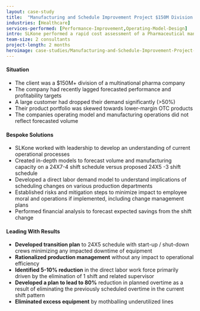 ```yaml
---
layout: case-study
title:  "Manufacturing and Schedule Improvement Project $150M Division of a Multinational Pharma Company"
industries: [Healthcare]
services-performed: [Performance-Improvement,Operating-Model-Design]
intro: SLKone performed a rapid cost assessment of a Pharmaceutical manufacturer identifying several areas for operational improvement. The improvement plan identified millions in savings to the client without impacting production commitments
team-size: 2 consultants
project-length: 2 months
heroimage: case-studies/Manufacturing-and-Schedule-Improvement-Project-150M-Division-of-a-Multinational-Pharma-Company.jpg
---
```


#### Situation
- The client was a $150M+ division of a multinational pharma company
- The company had recently lagged forecasted performance and profitability targets
- A large customer had dropped their demand significantly (>50%)
- Their product portfolio was skewed towards lower-margin OTC products 
- The companies operating model and manufacturing operations did not reflect forecasted volume

#### Bespoke Solutions
- SLKone worked with leadership to develop an understanding of current operational processes
- Created in-depth models to forecast volume and manufacturing capacity on a 24X7-4 shift schedule versus proposed 24X5 -3 shift schedule
- Developed a direct labor demand model to understand implications of scheduling changes on various production departments
- Established risks and mitigation steps to minimize impact to employee moral and operations if implemented, including change management plans
- Performed financial analysis to forecast expected savings from the shift change

#### Leading With Results
- **Developed transition plan** to 24X5 schedule with start-up / shut-down crews minimizing any impacted downtime of equipment
- **Rationalized production management** without any impact to operational efficiency
- **Identified 5-10% reduction** in the direct labor work force primarily driven by the elimination of 1 shift and related supervisor
- **Developed a plan to lead to 80%** reduction in planned overtime as a result of eliminating the previously scheduled overtime in the current shift pattern
- **Eliminated excess equipment** by mothballing underutilized lines
